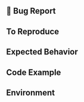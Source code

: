 <!-- 
    `react-native-fbsdk` is a wrapper around the Facebook SDKs for iOS and Android. 
    GitHub Issues in the `facebook/react-native-fbsdk` repository are used exclusively 
    for tracking bugs in the React Native wrapper around the Facebook SDK.

    To report a bug in the iOS or Android Facebook SDK, please visit https://developers.facebook.com/bugs/.

    If you need help integrating the React Native Facebook SDK wrapper, 
    many members of the community use Stack Overflow to ask and answer questions. 
    - Read through the existing questions: https://stackoverflow.com/questions/tagged/react-native-fbsdk?sort=frequent
    - Ask your own: http://stackoverflow.com/questions/ask?tags=react-native-fbsdk

-->

## 🐛 Bug Report
<!-- 
  A clear and concise description of what the bug is.
  Include screenshots if needed.
-->

## To Reproduce
<!-- 
  Steps to reproduce the behavior.
-->

## Expected Behavior
<!-- 
  A clear and concise description of what you expected to happen.
-->

## Code Example
<!-- 
  Please provide a Snack (https://snack.expo.io/), a link to a repository on GitHub, or
  provide a minimal code example that reproduces the problem.
  Here are some tips for providing a minimal example: https://stackoverflow.com/help/mcve.

  Issues without a reproduction link are likely to stall.
-->

## Environment
<!-- 
  Run `react-native info` in your terminal and copy the results here.
-->